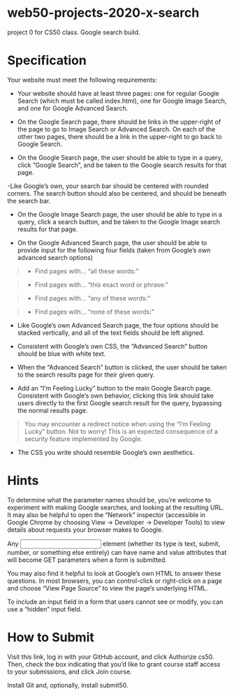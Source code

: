 # web50-projects-2020-x-search
project 0 for CS50 class. Google search build.

# Specification
Your website must meet the following requirements:

- Your website should have at least three pages: one for regular Google Search (which must be called index.html), one for Google Image Search, and one for Google Advanced Search.

- On the Google Search page, there should be links in the upper-right of the page to go to Image Search or Advanced Search. On each of the other two pages, there should be a link in the upper-right to go back to Google Search.

- On the Google Search page, the user should be able to type in a query, click “Google Search”, and be taken to the Google search results for that page.

-Like Google’s own, your search bar should be centered with rounded corners. The search button should also be centered, and should be beneath the search bar.

- On the Google Image Search page, the user should be able to type in a query, click a search button, and be taken to the Google Image search results for that page.

- On the Google Advanced Search page, the user should be able to provide input for the following four fields (taken from Google’s own advanced search options)

> - Find pages with… “all these words:”

> - Find pages with… “this exact word or phrase:”

> - Find pages with… “any of these words:”

> - Find pages with… “none of these words:”

- Like Google’s own Advanced Search page, the four options should be stacked vertically, and all of the text fields should be left aligned.

- Consistent with Google’s own CSS, the “Advanced Search” button should be blue with white text.

- When the “Advanced Search” button is clicked, the user should be taken to the search results page for their given query.

- Add an “I’m Feeling Lucky” button to the main Google Search page. Consistent with Google’s own behavior, clicking this link should take users directly to the first Google search result for the query, bypassing the normal results page.

> You may encounter a redirect notice when using the “I’m Feeling Lucky” button. Not to worry! This is an expected consequence of a security feature implemented by Google.

- The CSS you write should resemble Google’s own aesthetics.

# Hints
To determine what the parameter names should be, you’re welcome to experiment with making Google searches, and looking at the resulting URL. It may also be helpful to open the “Network” inspector (accessible in Google Chrome by choosing View -> Developer -> Developer Tools) to view details about requests your browser makes to Google.

Any <input> element (whether its type is text, submit, number, or something else entirely) can have name and value attributes that will become GET parameters when a form is submitted.

You may also find it helpful to look at Google’s own HTML to answer these questions. In most browsers, you can control-click or right-click on a page and choose “View Page Source” to view the page’s underlying HTML.

To include an input field in a form that users cannot see or modify, you can use a “hidden” input field.

# How to Submit
Visit this link, log in with your GitHub account, and click Authorize cs50. Then, check the box indicating that you’d like to grant course staff access to your submissions, and click Join course.

Install Git and, optionally, install submit50.